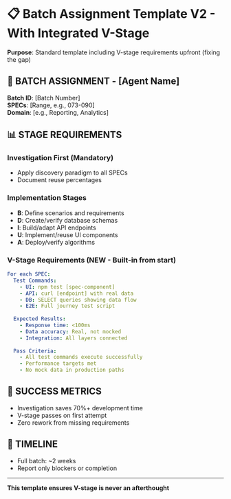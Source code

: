 # 📋 Batch Assignment Template V2 - With Integrated V-Stage

**Purpose**: Standard template including V-stage requirements upfront (fixing the gap)

## 🚀 BATCH ASSIGNMENT - [Agent Name]

**Batch ID**: [Batch Number]  
**SPECs**: [Range, e.g., 073-090]  
**Domain**: [e.g., Reporting, Analytics]

## 📊 STAGE REQUIREMENTS

### **Investigation First** (Mandatory)
- Apply discovery paradigm to all SPECs
- Document reuse percentages

### **Implementation Stages**
- **B**: Define scenarios and requirements
- **D**: Create/verify database schemas  
- **I**: Build/adapt API endpoints
- **U**: Implement/reuse UI components
- **A**: Deploy/verify algorithms

### **V-Stage Requirements** (NEW - Built-in from start)
```yaml
For each SPEC:
  Test Commands:
    - UI: npm test [spec-component]
    - API: curl [endpoint] with real data
    - DB: SELECT queries showing data flow
    - E2E: Full journey test script
  
  Expected Results:
    - Response time: <100ms
    - Data accuracy: Real, not mocked
    - Integration: All layers connected
    
  Pass Criteria:
    - All test commands execute successfully
    - Performance targets met
    - No mock data in production paths
```

## 🎯 SUCCESS METRICS
- Investigation saves 70%+ development time
- V-stage passes on first attempt
- Zero rework from missing requirements

## 📅 TIMELINE
- Full batch: ~2 weeks
- Report only blockers or completion

---

**This template ensures V-stage is never an afterthought**